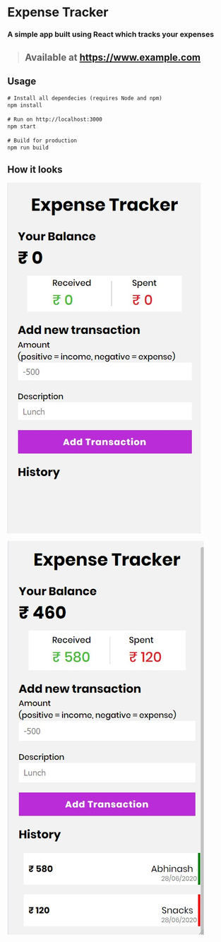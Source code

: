 # Expense Tracker

### A simple app built using React which tracks your expenses

> ## Available at https://www.example.com

## Usage

```
# Install all dependecies (requires Node and npm)
npm install

# Run on http://localhost:3000
npm start

# Build for production
npm run build
```

## How it looks

![](./public/img/one.jpg)

![](./public/img/two.jpg)
